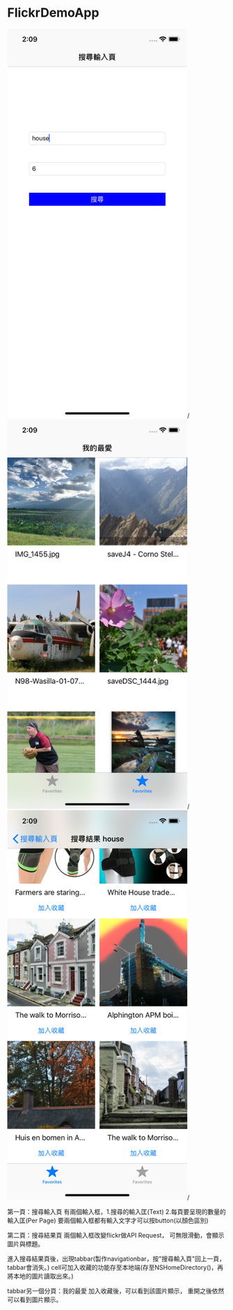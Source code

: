 # FlickrDemoApp

<img width="414" height="896" src="https://github.com/alantin918/FlickrDemoApp/blob/master/Simulator1.png">/
<img width="414" height="896" src="https://github.com/alantin918/FlickrDemoApp/blob/master/Simulator2.png">/
<img width="414" height="896" src="https://github.com/alantin918/FlickrDemoApp/blob/master/Simulator3.png">/

第一頁：搜尋輸入頁
有兩個輸入框，1.搜尋的輸入匡(Text) 2.每頁要呈現的數量的輸入匡(Per Page)
要兩個輸入框都有輸入文字才可以按button(以顏色區別)

第二頁：搜尋結果頁
兩個輸入框改變flickr做API Request，
可無限滑動，會顯示圖片與標題。

進入搜尋結果頁後，出現tabbar(製作navigationbar，按"搜尋輸入頁"回上一頁，tabbar會消失。)
cell可加入收藏的功能存至本地端(存至NSHomeDirectory()，再將本地的圖片讀取出來。)

tabbar另一個分頁：我的最愛
加入收藏後，可以看到該圖片顯示，
重開之後依然可以看到圖片顯示。
